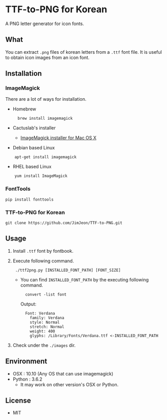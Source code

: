 TTF-to-PNG for Korean
=====================

A PNG letter generator for icon fonts.

## What

You can extract `.png` files of korean letters from a `.ttf` font file. It is useful to obtain icon images from an icon font.

## Installation

### ImageMagick

There are a lot of ways for installation. 

- Homebrew

		brew install imagemagick

- Cactuslab's installer

	- [ImageMagick installer for Mac OS X](http://cactuslab.com/imagemagick/)

- Debian based Linux  
```
	apt-get install imagemagick
```
- RHEL based Linux  
```
	yum install ImageMagick
```
### FontTools

	pip install fonttools

### TTF-to-PNG for Korean

    git clone https://github.com/JimJeon/TTF-to-PNG.git

## Usage

1. Install `.ttf` font by fontbook.

2. Execute following command.

	    ./ttf2png.py [INSTALLED_FONT_PATH] [FONT_SIZE] 

	- You can find `INSTALLED_FONT_PATH` by the executing following command.

			convert -list font

		Output:
		
			Font: Verdana
			  family: Verdana
			  style: Normal
			  stretch: Normal
			  weight: 400
			  glyphs: /Library/Fonts/Verdana.ttf <-INSTALLED_FONT_PATH

3. Check under the `./images` dir.

## Environment

- OSX : 10.10 (Any OS that can use imagemagick)
- Python : 3.6.2
	- It may work on other version's OSX or Python.

## License

- MIT


